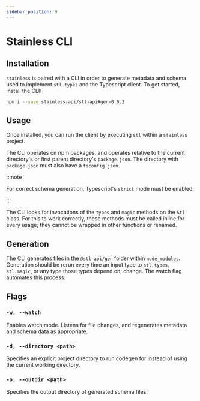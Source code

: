 ```yaml
---
sidebar_position: 9
---
```


# Stainless CLI

## Installation

`stainless` is paired with a CLI in order to generate metadata and schema used to
implement `stl.types` and the Typescript client. To get started, install the CLI:

```bash
npm i --save stainless-api/stl-api#gen-0.0.2
```

## Usage

Once installed, you can run the client by executing `stl` within a `stainless` project.

The CLI operates on npm packages, and operates relative to the current
directory's or first parent directory's `package.json`. The directory
with `package.json` must also have a `tsconfig.json`.

:::note

For correct schema generation, Typescript's `strict` mode must be
enabled.

:::

The CLI looks for invocations of the `types` and `magic` methods on the `Stl` class. For this to work
correctly, these methods must be called inline for every usage; they cannot be wrapped
in other functions or renamed.

## Generation

The CLI generates files in the `@stl-api/gen` folder within `node_modules`.
Generation should be rerun every time an input type to `stl.types`,
`stl.magic`, or any type those types depend on, change. The watch flag
automates this process.

## Flags

### `-w, --watch`

Enables watch mode. Listens for file changes, and regenerates metadata and schema
data as appropriate.

### `-d, --directory <path>`

Specifies an explicit project directory to run codegen for instead of using the
current working directory.

### `-o, --outdir <path>`

Specifies the output directory of generated schema files.
